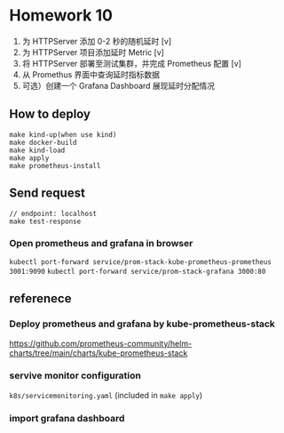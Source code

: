 # Homework 10
1. 为 HTTPServer 添加 0-2 秒的随机延时 [v]
2. 为 HTTPServer 项目添加延时 Metric   [v]
3. 将 HTTPServer 部署至测试集群，并完成 Prometheus 配置 [v]
4. 从 Promethus 界面中查询延时指标数据
5. 可选）创建一个 Grafana Dashboard 展现延时分配情况

## How to deploy
```shell
make kind-up(when use kind)
make docker-build
make kind-load
make apply
make prometheus-install
```

## Send request
```shell
// endpoint: localhost
make test-response
```
### Open prometheus and grafana in browser
`kubectl port-forward service/prom-stack-kube-prometheus-prometheus 3001:9090`
`kubectl port-forward service/prom-stack-grafana 3000:80`

## referenece
### Deploy prometheus and grafana by kube-prometheus-stack
https://github.com/prometheus-community/helm-charts/tree/main/charts/kube-prometheus-stack

### servive monitor configuration
`k8s/servicemonitoring.yaml` (included in `make apply`)

### import grafana dashboard 


